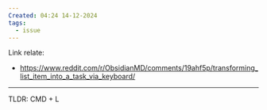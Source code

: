 ```yaml
---
Created: 04:24 14-12-2024
tags:
  - issue
---
```

Link relate:
- https://www.reddit.com/r/ObsidianMD/comments/19ahf5p/transforming_list_item_into_a_task_via_keyboard/

---

TLDR: 
CMD + L